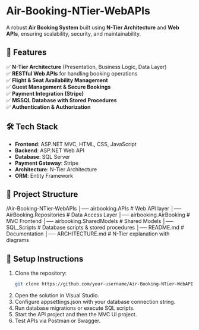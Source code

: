 # **Air-Booking-NTier-WebAPIs**  

A robust **Air Booking System** built using **N-Tier Architecture** and **Web APIs**, ensuring scalability, security, and maintainability.  

## **📌 Features**  
✅ **N-Tier Architecture** (Presentation, Business Logic, Data Layer)  
✅ **RESTful Web APIs** for handling booking operations  
✅ **Flight & Seat Availability Management**  
✅ **Guest Management & Secure Bookings**  
✅ **Payment Integration (Stripe)**  
✅ **MSSQL Database with Stored Procedures**  
✅ **Authentication & Authorization**  

## **🛠️ Tech Stack**  
- **Frontend**: ASP.NET MVC, HTML, CSS, JavaScript  
- **Backend**: ASP.NET Web API  
- **Database**: SQL Server  
- **Payment Gateway**: Stripe  
- **Architecture**: N-Tier Architecture  
- **ORM**: Entity Framework  

## **📂 Project Structure**  

/Air-Booking-NTier-WebAPIs 
│── airbooking.APIs # Web API layer 
│── AirBooking.Repositories # Data Access Layer 
│── airbooking.AirBooking # MVC Frontend 
│── airbooking.SharedModels # Shared Models 
│── SQL_Scripts # Database scripts & stored procedures 
│── README.md # Documentation 
│── ARCHITECTURE.md # N-Tier explanation with diagrams


## **🚀 Setup Instructions**  
1. Clone the repository:  
   ```sh
   git clone https://github.com/your-username/Air-Booking-NTier-WebAPIs.git
2. Open the solution in Visual Studio.
3. Configure appsettings.json with your database connection string.
4. Run database migrations or execute SQL scripts.
5. Start the API project and then the MVC UI project.
6. Test APIs via Postman or Swagger.
